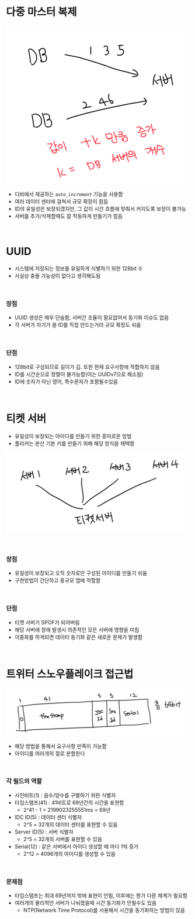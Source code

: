 # 다중 마스터 복제

![alt text](image.png)

- 디비에서 제공하는 `auto_increment` 기능을 사용함
- 여러 데이터 센터에 걸쳐서 규모 확장이 힘듬
- ID의 유일성은 보장되겠지만, 그 값이 시간 흐름에 맞춰서 커지도록 보장이 불가능
- 서버를 추가/삭제할때도 잘 작동하게 만들기가 힘듬

<br>

# UUID

- 시스템에 저장되는 정보를 유일하게 식별하기 위한 128bit 수
- 사실상 충돌 가능성이 없다고 생각해도됨

<br>

### 장점

- UUID 생성은 매우 단숨함, 서버간 조율이 필요없어서 동기화 이슈도 없음
- 각 서버가 자기가 쓸 ID를 직접 만드는거라 규모 확장도 쉬움

<br>

### 단점

- 128bit로 구성되므로 길이가 김. 또한 현재 요구사항에 적합하지 않음
- ID를 시간순으로 정렬이 불가능함(이는 UUIDv7으로 해소됨)
- ID에 숫자가 아닌 영어, 특수문자가 포함될수있음

<br>

# 티켓 서버

- 유일성이 보장되는 아이디를 만들기 위한 흥미로운 방법
- 플리커는 분산 기본 키를 만들기 위해 해당 방식을 채택함

![alt text](image-1.png)

<br>

### 장점

- 유일성이 보장되고 오직 숫자로만 구성된 아이디를 만들기 쉬움
- 구현방법이 간단하고 중규모 앱에 적합함

<br>

### 단점

- 티켓 서버가 SPOF가 되어버림
- 해당 서버에 장애 발생시 의존적인 모든 서버에 영향을 미침
- 이중화를 하게되면 데이터 동기화 같은 새로운 문제가 발생함

<br>

# 트위터 스노우플레이크 접근법

![alt text](image-2.png)

- 해당 방법을 통해서 요구사항 만족이 가능함
- 아이디를 여러개의 절로 분할한다

<br>

### 각 필드의 역할

- 사인비트(1) : 음수/양수를 구별하기 위한 식별자
- 타임스탬프(41) : 41비트로 69년간의 시간을 표현함
  - 2^41 - 1 = 2199023255551ms = 69년
- IDC ID(5) : 데이터 센터 식별자
  - 2^5 = 32개의 데이터 센터를 표현할 수 있음
- Server ID(5) : 서버 식별자
  - 2^5 = 32개의 서버를 표현할 수 있음
- Serial(12) : 같은 서버에서 아이디 생성할 때 마다 1씩 증가
  - 2^12 = 4096개의 아이디를 생성할 수 있음

<br>

### 문제점

- 타임스탬프는 최대 69년까지 밖에 표현이 안됨, 이후에는 뭔가 다른 체계가 필요함
- 여러개의 물리적인 서버가 나눠졌을때 시간 동기화가 안될수도 있음
  - NTP(Network Time Protocol)를 사용해서 시간을 동기화하는 방법이 있음
